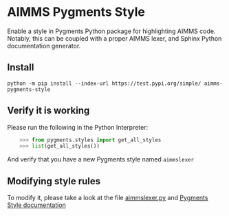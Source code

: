 # AIMMS Pygments Style

Enable a style in Pygments Python package for highlighting AIMMS code. Notably, this can be coupled with a proper AIMMS lexer, and Sphinx Python documentation generator. 

Install
-----------

`python -m pip install --index-url https://test.pypi.org/simple/ aimms-pygments-style`

Verify it is working
---------------------

Please run the following in the Python Interpreter:

``` python
    >>> from pygments.styles import get_all_styles
    >>> list(get_all_styles())
```

And verify that you have a new Pygments style named `aimmslexer`

Modifying style rules
-------------------

To modify it, please take a look at the file [aimmslexer.py](https://gitlab.com/ArthurdHerbemont/aimms-pygments-style/tree/master/style) and [Pygments Style documentation](http://pygments.org/docs/styles/)